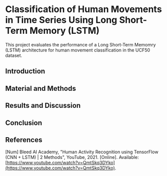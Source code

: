 # Classification of Human Movements in Time Series Using Long Short-Term Memory (LSTM)
This project evaluates the performance of a Long Short-Term Memomry (LSTM) architecture for human movement classification in the UCF50 dataset. 

## Introduction


## Material and Methods


## Results and Discussion


## Conclusion


## References
[Num] Bleed AI Academy, "Human Activity Recognition using TensorFlow (CNN + LSTM) | 2 Methods", YouTube, 2021. [Online]. Available: [https://www.youtube.com/watch?v=QmtSkq3DYko](https://www.youtube.com/watch?v=QmtSkq3DYko).

